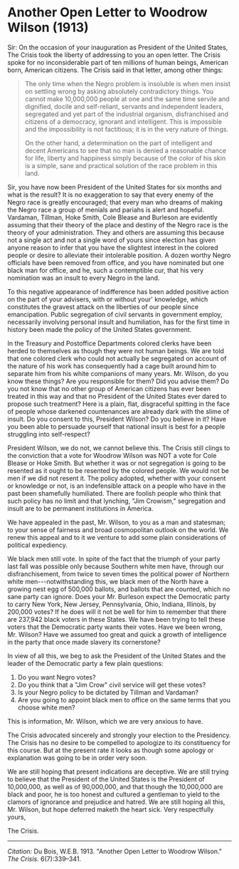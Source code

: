 <!--
title:   Another Open Letter to Woodrow Wilson
author:  Du Bois, W.E.B.
journal: The Crisis
year:    1913
volume:  6
issue:   7
pages:   339-341
-->
# Another Open Letter to Woodrow Wilson (1913)

Sir: On the occasion of your inauguration as President of the United States, <span class = "small-caps">The Crisis</span> took the liberty of addressing to you an open letter. <span class = "small-caps">The Crisis</span> spoke for no inconsiderable part of ten millions of human beings, American born, American citizens. <span class = "small-caps">The Crisis</span> said in that letter, among other things: 

> The only time when the Negro problem is insoluble is when men insist on settling wrong by asking absolutely contradictory things. You cannot make 10,000,000 people at one and the same time servile and dignified, docile and self-reliant, servants and independent leaders, segregated and yet part of the industrial organism, disfranchised and citizens of a democracy, ignorant and intelligent. This is impossible and the impossibility is not factitious; it is in the very nature of things.    <p> On the other hand, a determination on the part of intelligent and decent Americans to see that no man is denied a reasonable chance for life, liberty and happiness simply because of the color of his skin is a simple, sane and practical solution of the race problem in this land.

Sir, you have now been President of the United States for six months and what is the result? It is no exaggeration to say that every enemy of the Negro race is greatly encouraged; that every man who dreams of making the Negro race a group of menials and pariahs is alert and hopeful. Vardaman, Tillman, Hoke Smith, Cole Blease and Burleson are evidently assuming that their theory of the place and destiny of the Negro race is the theory of your administration. They and others are assuming this because not a single act and not a single word of yours since election has given anyone reason to infer that you have the slightest interest in the colored people or desire to alleviate their intolerable position. A dozen worthy Negro officials have been removed from office, and you have nominated but one black man for office, and he, such a contemptible cur, that his very nomination was an insult to every Negro in the land. 

To this negative appearance of indifference has been added positive action on the part of your advisers, with or without your' knowledge, which constitutes the gravest attack on the liberties of our people since emancipation. Public segregation of civil servants in government employ, necessarily involving personal insult and humiliation, has for the first time in history been made the policy of the United States government. 

In the Treasury and Postoffice Departments colored clerks have been herded to themselves as though they were not human beings. We are told that one colored clerk who could not actually be segregated on account of the nature of his work has consequently had a cage built around him to separate him from his white companions of many years. Mr. Wilson, do you know these things? Are you responsible for them? Did you advise them? Do you not know that no other group of American citizens has ever been treated in this way and that no President of the United States ever dared to propose such treatment? Here is a plain, flat, disgraceful spitting in the face of people whose darkened countenances are already dark with the slime of insult. Do you consent to this, President Wilson? Do you believe in it? Have you been able to persuade yourself that national insult is best for a people struggling into self-respect? 

President Wilson, we do not, we cannot believe this. <span class = "small-caps">The Crisis</span> still clings to the conviction that a vote for Woodrow Wilson was NOT a vote for Cole Blease or Hoke Smith. But whether it was or not segregation is going to be resented as it ought to be resented by the colored people. We would not be men if we did not resent it. The policy adopted, whether with your consent or knowledge or not, is an indefensible attack on a people who have in the past been shamefully humiliated. There are foolish people who think that such policy has no limit and that lynching, "Jim Crowism," segregation and insult are to be permanent institutions in America. 

We have appealed in the past, Mr. Wilson, to you as a man and statesman; to your sense of fairness and broad cosmopolitan outlook on the world. We renew this appeal and to it we venture to add some plain considerations of political expediency. 

We black men still vote. In spite of the fact that the triumph of your party last fall was possible only because Southern white men have, through our disfranchisement, from twice to seven times the political power of Northern white men---notwithstanding this, we black men of the North have a growing nest egg of 500,000 ballots, and ballots that are counted, which no sane party can ignore. Does your Mr. Burleson expect the Democratic party to carry New York, New Jersey, Pennsylvania, Ohio, Indiana, Illinois, by 200,000 votes? If he does will it not be well for him to remember that there are 237,942 black voters in these States. We have been trying to tell these voters that the Democratic party wants their votes. Have we been wrong, Mr. Wilson? Have we assumed too great and quick a growth of intelligence in the party that once made slavery its cornerstone? 

In view of all this, we beg to ask the President of the United States and the leader of the Democratic party a few plain questions: 

1. Do you want Negro votes? 
2. Do you think that a "Jim Crow" civil service will get these votes? 
3. Is your Negro policy to be dictated by Tillman and Vardaman? 
4. Are you going to appoint black men to office on the same terms that you choose white men? 

This is information, Mr. Wilson, which we are very anxious to have. 

<span class = "small-caps">The Crisis</span> advocated sincerely and strongly your election to the Presidency. <span class = "small-caps">The Crisis</span> has no desire to be compelled to apologize to its constituency for this course. But at the present rate it looks as though some apology or explanation was going to be in order very soon. 

We are still hoping that present indications are deceptive. We are still trying to believe that the President of the United States is the President of 10,000,000, as well as of 90,000,000, and that though the 10,000,000 are black and poor, he is too honest and cultured a gentleman to yield to the clamors of ignorance and prejudice and hatred. We are still hoping all this, Mr. Wilson, but hope deferred maketh the heart sick. Very respectfully yours, 

<span class = "small-caps">The Crisis</span>. 

_________________
*Citation:* Du Bois, W.E.B. 1913. "Another Open Letter to Woodrow Wilson." *The Crisis*. 6(7):339&ndash;341.